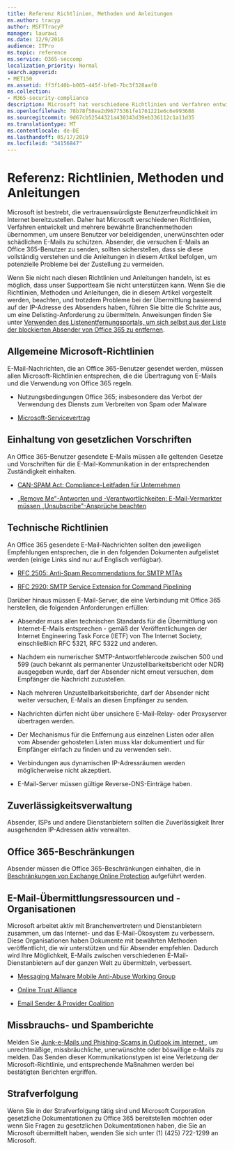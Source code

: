 ```yaml
---
title: Referenz Richtlinien, Methoden und Anleitungen
ms.author: tracyp
author: MSFTTracyP
manager: laurawi
ms.date: 12/9/2016
audience: ITPro
ms.topic: reference
ms.service: O365-seccomp
localization_priority: Normal
search.appverid:
- MET150
ms.assetid: ff3f140b-b005-445f-bfe0-7bc3f328aaf0
ms.collection:
- M365-security-compliance
description: Microsoft hat verschiedene Richtlinien und Verfahren entwickelt und mehrere bewährte Methoden für die Industrie eingeführt, um unsere Benutzer vor missbräuchlichen, unerwünschten oder böswilligen e-Mails zu schützen.
ms.openlocfilehash: 78b78f58ea2d96775361fe1761221e6c6e993688
ms.sourcegitcommit: 9d67cb52544321a430343d39eb336112c1a11d35
ms.translationtype: MT
ms.contentlocale: de-DE
ms.lasthandoff: 05/17/2019
ms.locfileid: "34156847"
---
```

# <a name="reference-policies-practices-and-guidelines"></a>Referenz: Richtlinien, Methoden und Anleitungen
  
Microsoft ist bestrebt, die vertrauenswürdigste Benutzerfreundlichkeit im Internet bereitzustellen. Daher hat Microsoft verschiedenen Richtlinien, Verfahren entwickelt und mehrere bewährte Branchenmethoden übernommen, um unsere Benutzer vor beleidigenden, unerwünschten oder schädlichen E-Mails zu schützen. Absender, die versuchen E-Mails an Office 365-Benutzer zu senden, sollten sicherstellen, dass sie diese vollständig verstehen und die Anleitungen in diesem Artikel befolgen, um potenzielle Probleme bei der Zustellung zu vermeiden.
  
Wenn Sie nicht nach diesen Richtlinien und Anleitungen handeln, ist es möglich, dass unser Supportteam Sie nicht unterstützen kann. Wenn Sie die Richtlinien, Methoden und Anleitungen, die in diesem Artikel vorgestellt werden, beachten, und trotzdem Probleme bei der Übermittlung basierend auf der IP-Adresse des Absenders haben, führen Sie bitte die Schritte aus, um eine Delisting-Anforderung zu übermitteln. Anweisungen finden Sie unter [Verwenden des Listenentfernungsportals, um sich selbst aus der Liste der blockierten Absender von Office 365 zu entfernen](use-the-delist-portal-to-remove-yourself-from-the-office-365-blocked-senders-lis.md).
  
## <a name="general-microsoft-policies"></a>Allgemeine Microsoft-Richtlinien
<a name="GenMsftPolicies"> </a>

E-Mail-Nachrichten, die an Office 365-Benutzer gesendet werden, müssen allen Microsoft-Richtlinien entsprechen, die die Übertragung von E-Mails und die Verwendung von Office 365 regeln.
  
- Nutzungsbedingungen Office 365; insbesondere das Verbot der Verwendung des Diensts zum Verbreiten von Spam oder Malware
    
- [Microsoft-Servicevertrag](https://www.microsoft.com/servicesagreement/)
    
## <a name="governmental-regulations"></a>Einhaltung von gesetzlichen Vorschriften
<a name="GovtRegulations"> </a>

An Office 365-Benutzer gesendete E-Mails müssen alle geltenden Gesetze und Vorschriften für die E-Mail-Kommunikation in der entsprechenden Zuständigkeit einhalten.
  
- [CAN-SPAM Act: Compliance-Leitfaden für Unternehmen](https://www.ftc.gov/tips-advice/business-center/guidance/can-spam-act-compliance-guide-business)
    
- [„Remove Me"-Antworten und -Verantwortlichkeiten: E-Mail-Vermarkter müssen „Unsubscribe"-Ansprüche beachten](https://www.lawpublish.com/ftc-emai-marketers-unsubscribe-claims.mdl)
    
## <a name="technical-guidelines"></a>Technische Richtlinien
<a name="TechGuidelines"> </a>

An Office 365 gesendete E-Mail-Nachrichten sollten den jeweiligen Empfehlungen entsprechen, die in den folgenden Dokumenten aufgelistet werden (einige Links sind nur auf Englisch verfügbar).
  
- [RFC 2505: Anti-Spam Recommendations for SMTP MTAs](https://www.ietf.org/rfc/rfc2505.txt)
    
- [RFC 2920: SMTP Service Extension for Command Pipelining](https://www.ietf.org/rfc/rfc2920.txt)
    
Darüber hinaus müssen E-Mail-Server, die eine Verbindung mit Office 365 herstellen, die folgenden Anforderungen erfüllen:
  
- Absender muss allen technischen Standards für die Übermittlung von Internet-E-Mails entsprechen - gemäß der Veröffentlichungen der Internet Engineering Task Force (IETF) von The Internet Society, einschließlich RFC 5321, RFC 5322 und anderen. 
    
- Nachdem ein numerischer SMTP-Antwortfehlercode zwischen 500 und 599 (auch bekannt als permanenter Unzustellbarkeitsbericht oder NDR) ausgegeben wurde, darf der Absender nicht erneut versuchen, dem Empfänger die Nachricht zuzustellen.
    
- Nach mehreren Unzustellbarkeitsberichte, darf der Absender nicht weiter versuchen, E-Mails an diesen Empfänger zu senden.
    
- Nachrichten dürfen nicht über unsichere E-Mail-Relay- oder Proxyserver übertragen werden.
    
- Der Mechanismus für die Entfernung aus einzelnen Listen oder allen vom Absender gehosteten Listen muss klar dokumentiert und für Empfänger einfach zu finden und zu verwenden sein.
    
- Verbindungen aus dynamischen IP-Adressräumen werden möglicherweise nicht akzeptiert.
    
- E-Mail-Server müssen gültige Reverse-DNS-Einträge haben.
    
## <a name="reputation-management"></a>Zuverlässigkeitsverwaltung
<a name="RepManagement"> </a>

Absender, ISPs und andere Dienstanbietern sollten die Zuverlässigkeit Ihrer ausgehenden IP-Adressen aktiv verwalten.
  
## <a name="office-365-limits"></a>Office 365-Beschränkungen
<a name="sectionSection4"> </a>

Absender müssen die Office 365-Beschränkungen einhalten, die in [Beschränkungen von Exchange Online Protection](https://technet.microsoft.com/library/exchange-online-protection-limits.aspx) aufgeführt werden.
  
## <a name="email-delivery-resources-and-organizations"></a>E-Mail-Übermittlungsressourcen und -Organisationen
<a name="sectionSection5"> </a>

Microsoft arbeitet aktiv mit Branchenvertretern und Dienstanbietern zusammen, um das Internet- und das E-Mail-Ökosystem zu verbessern. Diese Organisationen haben Dokumente mit bewährten Methoden veröffentlicht, die wir unterstützen und für Absender empfehlen. Dadurch wird Ihre Möglichkeit, E-Mails zwischen verschiedenen E-Mail-Dienstanbietern auf der ganzen Welt zu übermitteln, verbessert.
  
- [Messaging Malware Mobile Anti-Abuse Working Group](https://www.m3aawg.org/)
    
- [Online Trust Alliance](https://www.otalliance.org/resources)
    
- [Email Sender &amp; Provider Coalition](http://www.espcoalition.org/)
    
## <a name="abuse-and-spam-reporting"></a>Missbrauchs- und Spamberichte
<a name="AbuseSpamReports"> </a>

Melden Sie [Junk-e-Mails und Phishing-Scams in Outlook im Internet ](report-junk-email-and-phishing-scams-in-outlook-on-the-web-eop.md), um unrechtmäßige, missbräuchliche, unerwünschte oder böswillige e-Mails zu melden. Das Senden dieser Kommunikationstypen ist eine Verletzung der Microsoft-Richtlinie, und entsprechende Maßnahmen werden bei bestätigten Berichten ergriffen.
  
## <a name="law-enforcement"></a>Strafverfolgung
<a name="sectionSection7"> </a>

Wenn Sie in der Strafverfolgung tätig sind und Microsoft Corporation gesetzliche Dokumentationen zu Office 365 bereitstellen möchten oder wenn Sie Fragen zu gesetzlichen Dokumentationen haben, die Sie an Microsoft übermittelt haben, wenden Sie sich unter (1) (425) 722-1299 an Microsoft.
  

